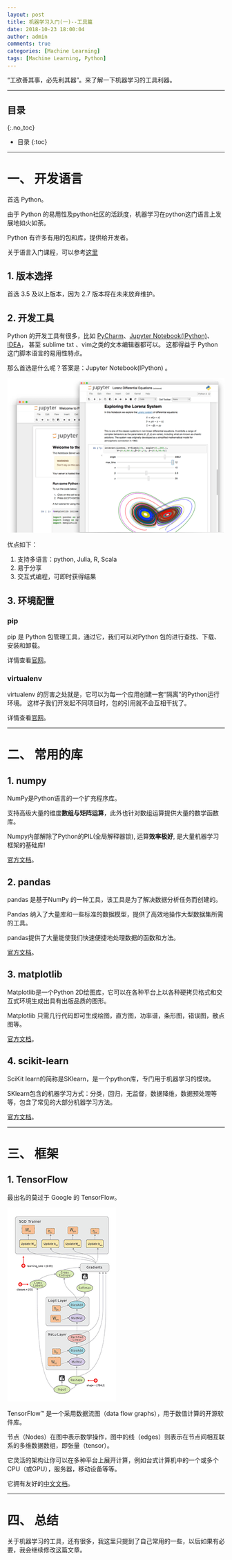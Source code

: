 ```yaml
---
layout: post
title: 机器学习入门(一)--工具篇
date: 2018-10-23 18:00:04
author: admin
comments: true
categories: [Machine Learning]
tags: [Machine Learning, Python]
---
```


“工欲善其事，必先利其器”。来了解一下机器学习的工具利器。


<!-- more -->

---
## 目录
{:.no_toc}

* 目录
{:toc}
---

# 一、 开发语言

首选 Python。

由于 Python 的易用性及python社区的活跃度，机器学习在python这门语言上发展地如火如荼。

Python 有许多有用的包和库，提供给开发者。

关于语言入门课程，可以参考[这里](https://www.liaoxuefeng.com/wiki/0014316089557264a6b348958f449949df42a6d3a2e542c000)

## 1. 版本选择

首选 3.5 及以上版本，因为 2.7 版本将在未来放弃维护。

## 2. 开发工具

Python 的开发工具有很多，比如 [PyCharm](https://www.jetbrains.com/pycharm/)、[Jupyter Notebook(IPython)](https://jupyter.org/)、[IDEA](https://www.jetbrains.com/)，
甚至 sublime txt 、vim之类的文本编辑器都可以。
这都得益于 Python 这门脚本语言的易用性特点。

那么首选是什么呢？答案是：Jupyter Notebook(IPython) 。

[![](/images/posts/Jupyter.png)](/images/posts/Jupyter.png)

优点如下：
1. 支持多语言：python, Julia, R, Scala
2. 易于分享
3. 交互式编程，可即时获得结果

## 3. 环境配置

### pip

pip 是 Python 包管理工具，通过它，我们可以对Python 包的进行查找、下载、安装和卸载。

详情查看[官网](https://pypi.org/project/pip/)。

### virtualenv

virtualenv 的厉害之处就是，它可以为每一个应用创建一套“隔离”的Python运行环境。
这样子我们开发起不同项目时，包的引用就不会互相干扰了。

详情查看[官网](https://virtualenv.pypa.io/en/stable/)。

---

# 二、 常用的库

## 1. numpy

NumPy是Python语言的一个扩充程序库。

支持高级大量的维度**数组与矩阵运算**，此外也针对数组运算提供大量的数学函数库。

Numpy内部解除了Python的PIL(全局解释器锁), 运算**效率极好**, 是大量机器学习框架的基础库!

[官方文档](http://www.numpy.org/)。

## 2. pandas

pandas 是基于NumPy 的一种工具，该工具是为了解决数据分析任务而创建的。

Pandas 纳入了大量库和一些标准的数据模型，提供了高效地操作大型数据集所需的工具。

pandas提供了大量能使我们快速便捷地处理数据的函数和方法。

[官方文档](http://pandas.pydata.org/)。

## 3. matplotlib

Matplotlib是一个Python 2D绘图库，它可以在各种平台上以各种硬拷贝格式和交互式环境生成出具有出版品质的图形。
 
Matplotlib 只需几行代码即可生成绘图，直方图，功率谱，条形图，错误图，散点图等。

[官方文档](https://matplotlib.org/users/index.html)。

## 4. scikit-learn

SciKit learn的简称是SKlearn，是一个python库，专门用于机器学习的模块。 

SKlearn包含的机器学习方式：分类，回归，无监督，数据降维，数据预处理等等，包含了常见的大部分机器学习方法。 

[官方文档](http://scikit-learn.org/stable)。


---

# 三、 框架

## 1. TensorFlow

最出名的莫过于 Google 的 TensorFlow。

[![](/images/posts/tensors_flowing.gif)](/images/posts/tensors_flowing.gif)

TensorFlow™ 是一个采用数据流图（data flow graphs），用于数值计算的开源软件库。

节点（Nodes）在图中表示数学操作，图中的线（edges）则表示在节点间相互联系的多维数据数组，即张量（tensor）。

它灵活的架构让你可以在多种平台上展开计算，例如台式计算机中的一个或多个CPU（或GPU），服务器，移动设备等等。

它拥有友好的[中文文档](http://www.tensorfly.cn/)。


---

# 四、 总结

关于机器学习的工具，还有很多，我这里只提到了自己常用的一些，以后如果有必要，我会继续修改这篇文章。

